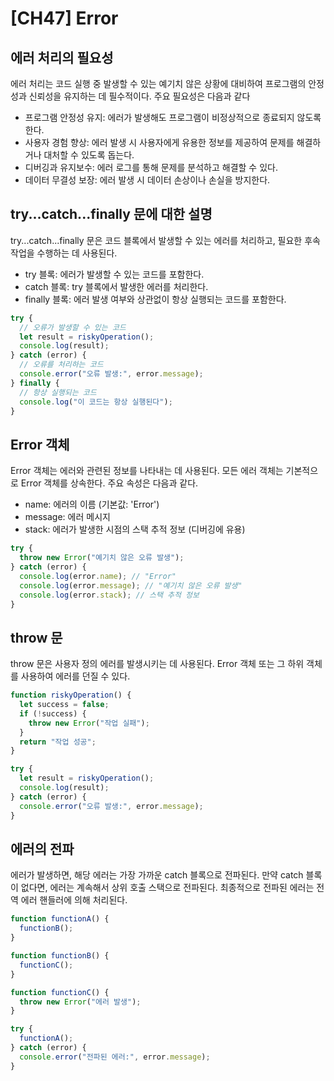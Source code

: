 # [CH47] Error

## 에러 처리의 필요성

에러 처리는 코드 실행 중 발생할 수 있는 예기치 않은 상황에 대비하여 프로그램의 안정성과 신뢰성을 유지하는 데 필수적이다. 주요 필요성은 다음과 같다

- 프로그램 안정성 유지: 에러가 발생해도 프로그램이 비정상적으로 종료되지 않도록 한다.
- 사용자 경험 향상: 에러 발생 시 사용자에게 유용한 정보를 제공하여 문제를 해결하거나 대처할 수 있도록 돕는다.
- 디버깅과 유지보수: 에러 로그를 통해 문제를 분석하고 해결할 수 있다.
- 데이터 무결성 보장: 에러 발생 시 데이터 손상이나 손실을 방지한다.

## try...catch...finally 문에 대한 설명

try...catch...finally 문은 코드 블록에서 발생할 수 있는 에러를 처리하고, 필요한 후속 작업을 수행하는 데 사용된다.

- try 블록: 에러가 발생할 수 있는 코드를 포함한다.
- catch 블록: try 블록에서 발생한 에러를 처리한다.
- finally 블록: 에러 발생 여부와 상관없이 항상 실행되는 코드를 포함한다.

```javascript
try {
  // 오류가 발생할 수 있는 코드
  let result = riskyOperation();
  console.log(result);
} catch (error) {
  // 오류를 처리하는 코드
  console.error("오류 발생:", error.message);
} finally {
  // 항상 실행되는 코드
  console.log("이 코드는 항상 실행된다");
}
```

## Error 객체

Error 객체는 에러와 관련된 정보를 나타내는 데 사용된다. 모든 에러 객체는 기본적으로 Error 객체를 상속한다. 주요 속성은 다음과 같다.

- name: 에러의 이름 (기본값: 'Error')
- message: 에러 메시지
- stack: 에러가 발생한 시점의 스택 추적 정보 (디버깅에 유용)

```javascript
try {
  throw new Error("예기치 않은 오류 발생");
} catch (error) {
  console.log(error.name); // "Error"
  console.log(error.message); // "예기치 않은 오류 발생"
  console.log(error.stack); // 스택 추적 정보
}
```

## throw 문

throw 문은 사용자 정의 에러를 발생시키는 데 사용된다. Error 객체 또는 그 하위 객체를 사용하여 에러를 던질 수 있다.

```javascript
function riskyOperation() {
  let success = false;
  if (!success) {
    throw new Error("작업 실패");
  }
  return "작업 성공";
}

try {
  let result = riskyOperation();
  console.log(result);
} catch (error) {
  console.error("오류 발생:", error.message);
}
```

## 에러의 전파

에러가 발생하면, 해당 에러는 가장 가까운 catch 블록으로 전파된다. 만약 catch 블록이 없다면, 에러는 계속해서 상위 호출 스택으로 전파된다. 최종적으로 전파된 에러는 전역 에러 핸들러에 의해 처리된다.

```javascript
function functionA() {
  functionB();
}

function functionB() {
  functionC();
}

function functionC() {
  throw new Error("에러 발생");
}

try {
  functionA();
} catch (error) {
  console.error("전파된 에러:", error.message);
}
```
